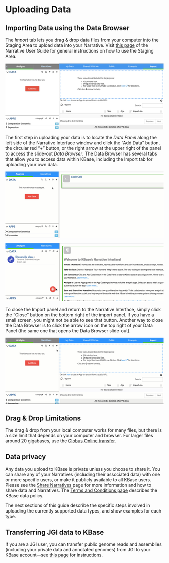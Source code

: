 # Uploading Data

## Importing Data using the Data Browser

The _Import_ tab lets you drag & drop data files from your computer into the Staging Area to upload data into your Narrative. Visit [this page](../../getting-started/narrative-user-guide/add-data-to-your-narrative.md#uploading-data-from-external-sources) of the Narrative User Guide for general instructions on how to use the Staging Area.

![](../../.gitbook/assets/import-stage%20%281%29.png)

The first step in uploading your data is to locate the _Data Panel_ along the left side of the Narrative Interface window and click the “Add Data” button, the circular red “+” button, or the right arrow at the upper right of the panel to access the slide-out _Data Browser_. The Data Browser has several tabs that allow you to access data within KBase, including the Import tab for uploading your own data. 

![Options to open the Data Browser with the highlighted arrow icon or the red &quot;Add Data&quot; button](../../.gitbook/assets/databrowseropen.gif)

![Opening the Data Browser using the circular red &quot;+&quot; button](../../.gitbook/assets/databrowser_redplusopen%20%281%29.gif)

To close the Import panel and return to the Narrative Interface, simply click the “Close” button on the bottom right of the import panel. If you have a small screen, you might not be able to see that button. Another way to close the Data Browser is to click the arrow icon on the top right of your Data Panel \(the same one that opens the Data Browser slide-out\).

![Closing the Data Browser slide-out with the Hide/Show data browser arrow icon](../../.gitbook/assets/databrowserclose%20%281%29.gif)

## **Drag & Drop Limitations**

The drag & drop from your local computer works for many files, but there is a size limit that depends on your computer and browser. For larger files around 20 gigabases, use the [Globus Online transfer](../transferring-data-with-globus.md).

## **Data privacy**

Any data you upload to KBase is private unless you choose to share it. You can share any of your Narratives \(including their associated data\) with one or more specific users, or make it publicly available to all KBase users. Please see the [Share Narratives](../../getting-started/narrative-user-guide/share-narratives.md) page for more information and how to share data and Narratives. The [Terms and Conditions page](http://kbase.us/terms-and-conditions/) describes the KBase data policy.

The next sections of this guide describe the specific steps involved in uploading the currently supported data types, and show examples for each type.

## **Transferring JGI data to KBase**

If you are a JGI user, you can transfer public genome reads and assemblies \(including your private data and annotated genomes\) from JGI to your KBase account—see [this page](../transferring-data-from-jgi.md) for instructions.

